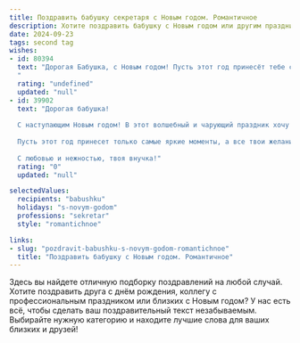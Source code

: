 ```yaml
---
title: Поздравить бабушку секретаря с Новым годом. Романтичное
description: Хотите поздравить бабушку с Новым годом или другим праздником? Наш ИИ создаст незабываемое поздравление, а вы обязательно выделитесь среди других.  
date: 2024-09-23
tags: second tag
wishes:
- id: 80394
  text: "Дорогая Бабушка, с Новым годом! Пусть этот год принесёт тебе столько же тепла и любви, сколько ты даришь всем вокруг. Ты — настоящая волшебница, которая делает нашу жизнь ярче своим  душевным теплом и мудростью. Желаю тебе крепкого здоровья, радости и спокойствия в этом новом году. Пусть каждый день будет наполнен счастьем и добрыми новостями!
  "
  rating: "undefined"
  updated: "null"
- id: 39902
  text: "Дорогая бабушка!
  
  С наступающим Новым годом! В этот волшебный и чарующий праздник хочу пожелать тебе здоровья, счастья и любви, которые оберегают нас как самые дорогие секреты. Пусть каждый день будет наполнен светом и радостью, как нежное сияние новогодней звезды. Ты — настоящая мудрость и гармония в нашей семье, и за это мы ценим и любим тебя бесконечно.
  
  Пусть этот год принесет только самые яркие моменты, а все твои желания найдут свое осуществление!
  
  С любовью и нежностью, твоя внучка!"
  rating: "0"
  updated: "null"

selectedValues:
  recipients: "babushku"
  holidays: "s-novym-godom"
  professions: "sekretar"
  style: "romantichnoe"

links:
- slug: "pozdravit-babushku-s-novym-godom-romantichnoe"
  title: "Поздравить бабушку с Новым годом. Романтичное"
---
```


Здесь вы найдете отличную подборку поздравлений на любой случай. 
Хотите поздравить друга с днём рождения, коллегу с профессиональным праздником или близких с Новым годом? У нас есть всё, чтобы сделать ваш поздравительный текст незабываемым. Выбирайте нужную категорию и находите лучшие слова для ваших близких и друзей!
